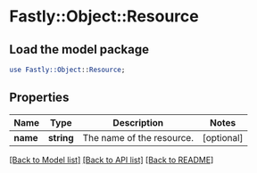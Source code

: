 # Fastly::Object::Resource

## Load the model package
```perl
use Fastly::Object::Resource;
```

## Properties
Name | Type | Description | Notes
------------ | ------------- | ------------- | -------------
**name** | **string** | The name of the resource. | [optional] 

[[Back to Model list]](../README.md#documentation-for-models) [[Back to API list]](../README.md#documentation-for-api-endpoints) [[Back to README]](../README.md)


